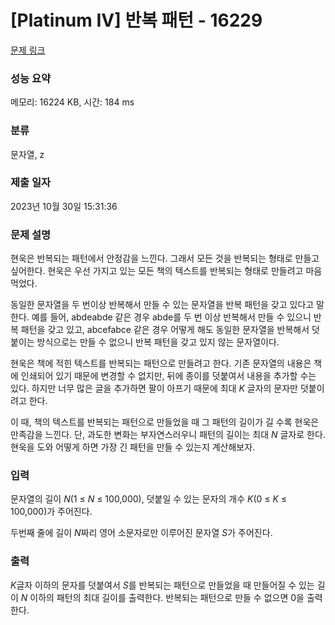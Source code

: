 # [Platinum IV] 반복 패턴 - 16229 

[문제 링크](https://www.acmicpc.net/problem/16229) 

### 성능 요약

메모리: 16224 KB, 시간: 184 ms

### 분류

문자열, z

### 제출 일자

2023년 10월 30일 15:31:36

### 문제 설명

<p> 현욱은 반복되는 패턴에서 안정감을 느낀다. 그래서 모든 것을 반복되는 형태로 만들고 싶어한다. 현욱은 우선 가지고 있는 모든 책의 텍스트를 반복되는 형태로 만들려고 마음 먹었다.</p>

<p><meta charset="utf-8"></p>

<p> 동일한 문자열을 두 번이상 반복해서 만들 수 있는 문자열을 반복 패턴을 갖고 있다고 말한다. 예를 들어, abdeabde 같은 경우 abde를 두 번 이상 반복해서 만들 수 있으니 반복 패턴을 갖고 있고, abcefabce 같은 경우 어떻게 해도 동일한 문자열을 반복해서 덧붙이는 방식으로는 만들 수 없으니 반복 패턴을 갖고 있지 않는 문자열이다.</p>

<p>현욱은 책에 적힌 텍스트를 반복되는 패턴으로 만들려고 한다. 기존 문자열의 내용은 책에 인쇄되어 있기 때문에 변경할 수 없지만, 뒤에 종이를 덧붙여서 내용을 추가할 수는 있다. 하지만 너무 많은 글을 추가하면 팔이 아프기 때문에 최대 <i>K </i>글자의 문자만 덧붙이려고 한다.</p>

<p>이 때, 책의 텍스트를 반복되는 패턴으로 만들었을 때 그 패턴의 길이가 길 수록 현욱은 만족감을 느낀다. 단, 과도한 변화는 부자연스러우니 패턴의 길이는 최대 <em>N</em> 글자로 한다. 현욱을 도와 어떻게 하면 가장 긴 패턴을 만들 수 있는지 계산해보자.</p>

### 입력 

 <p>문자열의 길이 <em>N</em>(1 ≤ <em>N</em> ≤ 100,000), 덧붙일 수 있는 문자의 개수 <em>K</em>(0 ≤ <em>K</em> ≤ 100,000)가 주어진다.</p>

<p><meta charset="utf-8"></p>

<p>두번째 줄에 길이 <em>N</em>짜리 영어 소문자로만 이루어진 문자열 <em>S</em>가 주어진다.</p>

### 출력 

 <p><em>K</em>글자 이하의 문자를 덧붙여서 <em>S</em>를 반복되는 패턴으로 만들었을 때 만들어질 수 있는 길이 <em>N</em><em> </em>이하의 패턴의 최대 길이를 출력한다. 반복되는 패턴으로 만들 수 없으면 0을 출력한다.</p>

